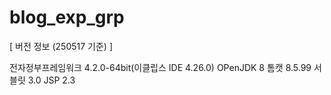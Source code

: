 # blog_exp_grp

[ 버전 정보 (250517 기준) ]

전자정부프레임워크 4.2.0-64bit(이클립스 IDE 4.26.0)
OPenJDK 8
톰캣 8.5.99
서블릿 3.0
JSP 2.3
